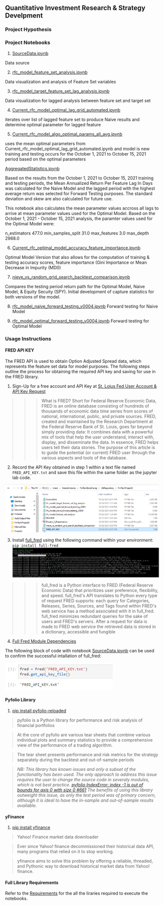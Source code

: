 ## Quantitative Investment Research & Strategy Develpment

### Project Hypothesis

### Project Notebooks

1. [SourceData.ipynb](SourceData.ipynb)

Data source

2. [rfc_model_feature_set_analysis.ipynb](rfc_model_feature_set_analysis.ipynb)

Data visualization and analysis of Feature Set variables

3. [rfc_model_target_feature_set_lag_analysis.ipynb](rfc_model_target_feature_set_lag_analysis.ipynb)

Data visualization for lagged analysis between feature set and target set 

4. [Current_rfc_model_optimal_lag_grid_automated.ipynb](Current_rfc_model_optimal_lag_grid_automated.ipynb)

iterates over list of lagged feature set to produce Naive results and determine optimal parameter for lagged feature

5. [Current_rfc_model_algo_optimal_params_all_avg.ipynb](Current_rfc_model_algo_optimal_params_all_avg.ipynb)

uses the mean optimal parameters from Current_rfc_model_optimal_lag_grid_automated.ipynb and model is new training and testing occurs for the October 1, 2021 to October 15, 2021 period based on the optimal parameters

[AggregatedStatistics.ipynb](AggregatedStatistics.ipynb)

Based on the results from the October 1, 2021 to October 15, 2021 training and testing periods, the Mean Annualized Return Per Feature Lag In Days was calculated for the Naive Model and the lagged period with the highest average return was selected for Forward Testing purposes.  The standard deviation and skew are also calculated for future use.

This notebook also calculates the mean parameter values accross all lags to arrive at mean parameter values used for the Optimal Model.  Based on the October 1, 2021 - October 15, 2021 analysis, the paramter values used for the Optimal Model were:

n_estimators          477.0
min_samples_split      31.0
max_features            3.0
max_depth            2988.0

6. [Current_rfc_optimal_model_accuracy_feature_importance.ipynb](Current_rfc_optimal_model_accuracy_feature_importance.ipynb)

Optimal Model Version that also allows for the computation of training & testing accuracy scores, feature importance (Gini Importance or Mean Decrease in Impurity (MDI))

7. [nieve_vs_random_grid_search_backtest_comparison.ipynb](nieve_vs_random_grid_search_backtest_comparison.ipynb)

Compares the testing period return path for the Optimal Model, Naive Model, & Equity Secuity (SPY).  Initial development of capture statistics for both versions of the model.  

8. [rfc_model_naive_forward_testing_v0004.ipynb](rfc_model_naive_forward_testing_v0004.ipynb)
Forward testing for Naive Model

9. [rfc_model_optimal_forward_testing_v0004.ipynb](rfc_model_optimal_forward_testing_v0004.ipynb)
Forward testing for Optimal Model

### Usage Instructions

#### FRED API KEY

The FRED API is used to obtain Option Adjusted Spread data, which represents the feature set data for model purposes.  The following steps outline the process for obtaining the required API key and saving for use in the FRED library.

1. Sign-Up for a free account and API Key at [St. Loius Fed User Account & API Key Request](https://research.stlouisfed.org/useraccount/apikey)

>>> What is FRED? Short for Federal Reserve Economic Data, FRED is an online database consisting of hundreds of thousands of economic data time series from scores of national, international, public, and private sources. FRED, created and maintained by the Research Department at the Federal Reserve Bank of St. Louis, goes far beyond simply providing data: It combines data with a powerful mix of tools that help the user understand, interact with, display, and disseminate the data. In essence, FRED helps users tell their data stories. The purpose of this article is to guide the potential (or current) FRED user through the various aspects and tools of the database.

2. Record the API Key obtained in step 1 within a text file named `FRED_API_KEY.txt` and save this file within the same folder as the jupyter lab code.


![](images/fred_api_save_location.PNG)


3. Install [full_fred](https://pypi.org/project/full-fred/) using the following command within your environment:  `pip install full-fred`
![](images/pip_install_full_fred.png)

>>> full_fred is a Python interface to FRED (Federal Reserve Economic Data) that prioritizes user preference, flexibility, and speed. full_fred's API translates to Python every type of request FRED supports: each query for Categories, Releases, Series, Sources, and Tags found within FRED's web service has a method associated with it in full_fred. full_fred minimizes redundant queries for the sake of users and FRED's servers. After a request for data is made to FRED web service the retrieved data is stored in a dictionary, accessible and fungible

4. [Full Fred Module Dependencies](https://github.com/7astro7/full_fred/blob/master/requirements.txt)

The following block of code with notebook [SourceData.ipynb](SourceData.ipynb) can be used to confirm the successful intallation of full_fred:

![The following block of code confirms successfull module installation](images/fred_api_dependency.PNG)


#### Pyfolio Library

1. [pip install pyfolio-reloaded](https://pypi.org/project/pyfolio-reloaded/)

> pyfolio is a Python library for performance and risk analysis of financial portfolios

> At the core of pyfolio are various tear sheets that combine various individual plots and summary statistics to provide a comprehensive view of the performance of a trading algorithm.

> The tear sheet presents performance and risk metrics for the strategy separately during the backtest and out-of-sample periods

> *NB:  This library has known issues and only a subset of the functionality has been used.  The only approach to address this issue requires the user to change the source code in severaly modules, which is not best practice.  [pyfolio IndexError: index -1 is out of bounds for axis 0 with size 0 #661](https://github.com/quantopian/pyfolio/issues/661)  The benefits of using this library outweight this issue, as only the test period was of primary concern, although it is ideal to have the in-sample and out-of-sample results available.*

#### yFinance

1. [pip install yfinance](https://pypi.org/project/yfinance/)

> Yahoo! Finance market data downloader

> Ever since Yahoo! finance decommissioned their historical data API, many programs that relied on it to stop working.

> yfinance aims to solve this problem by offering a reliable, threaded, and Pythonic way to download historical market data from Yahoo! finance.


#### Full Library Requirements

Refer to the [Requirements](Requirements.txt) for the all the liraries required to execute the notebooks.
